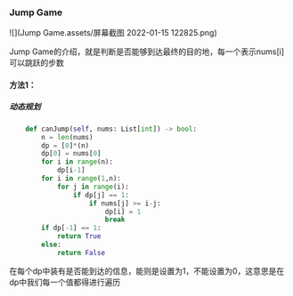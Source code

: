 ### Jump Game

![](Jump Game.assets/屏幕截图 2022-01-15 122825.png)

Jump Game的介绍，就是判断是否能够到达最终的目的地，每一个表示nums[i]可以跳跃的步数

#### 方法1：

##### 动态规划

```python
    def canJump(self, nums: List[int]) -> bool:
        n = len(nums)
        dp = [0]*(n)
        dp[0] = nums[0]
        for i in range(n):
            dp[i-1]
        for i in range(1,n):
            for j in range(i):
                if dp[j] == 1:
                    if nums[j] >= i-j:
                        dp[i] = 1
                        break
        if dp[-1] == 1:
            return True
        else:
            return False
```

在每个dp中装有是否能到达的信息，能则是设置为1，不能设置为0，这意思是在dp中我们每一个值都得进行遍历

